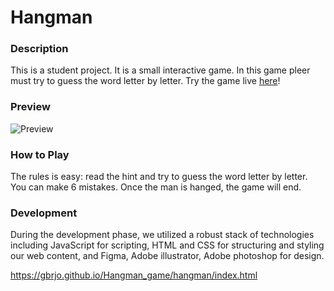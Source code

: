 # Hangman

### Description

This is a student project. It is a small interactive game. In this game pleer must try to guess the word letter by letter.
Try the game live [here](https://gbrjo.github.io/Hangman_game/hangman/index.html)!

### Preview

![Preview](https://github.com/GBRJo/Hangman_game/assets/137959889/bcdff639-1607-43cd-9060-2195387817e1)

### How to Play

The rules is easy: read the hint and try to guess the word letter by letter. You can make 6 mistakes. Once the man is hanged, the game will end.

### Development

During the development phase, we utilized a robust stack of technologies including JavaScript for scripting, HTML and CSS for structuring and styling our web content, and Figma, Adobe illustrator, Adobe photoshop for design.










https://gbrjo.github.io/Hangman_game/hangman/index.html
